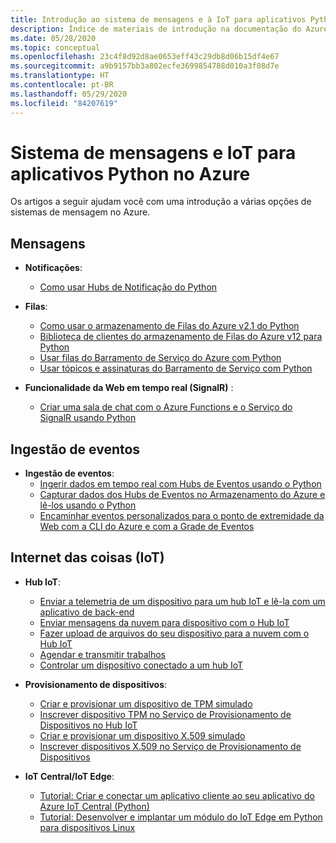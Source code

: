 ```yaml
---
title: Introdução ao sistema de mensagens e à IoT para aplicativos Python no Azure
description: Índice de materiais de introdução na documentação do Azure para sistema de mensagens e IoT para aplicativos Python.
ms.date: 05/28/2020
ms.topic: conceptual
ms.openlocfilehash: 23c4f8d92d8ae0653eff43c29db8d06b15df4e67
ms.sourcegitcommit: a9b9157bb3a802ecfe3699854788d010a3f08d7e
ms.translationtype: HT
ms.contentlocale: pt-BR
ms.lasthandoff: 05/29/2020
ms.locfileid: "84207619"
---
```

# <a name="messaging-and-iot-for-python-apps-on-azure"></a>Sistema de mensagens e IoT para aplicativos Python no Azure

Os artigos a seguir ajudam você com uma introdução a várias opções de sistemas de mensagem no Azure.

## <a name="messaging"></a>Mensagens

- **Notificações**:
  - [Como usar Hubs de Notificação do Python](/azure/notification-hubs/notification-hubs-python-push-notification-tutorial)

- **Filas**:
  - [Como usar o armazenamento de Filas do Azure v2.1 do Python](/azure/storage/queues/storage-python-how-to-use-queue-storage)
  - [Biblioteca de clientes do armazenamento de Filas do Azure v12 para Python](/azure/storage/queues/storage-quickstart-queues-python)
  - [Usar filas do Barramento de Serviço do Azure com Python](/azure/service-bus-messaging/service-bus-python-how-to-use-queues)
  - [Usar tópicos e assinaturas do Barramento de Serviço com Python](/azure/service-bus-messaging/service-bus-python-how-to-use-topics-subscriptions)

- **Funcionalidade da Web em tempo real (SignalR)** :
  - [Criar uma sala de chat com o Azure Functions e o Serviço do SignalR usando Python](/azure/azure-signalr/signalr-quickstart-azure-functions-python)

## <a name="event-ingestion"></a>Ingestão de eventos

- **Ingestão de eventos**:
  - [Ingerir dados em tempo real com Hubs de Eventos usando o Python](/azure/event-hubs/event-hubs-python)
  - [Capturar dados dos Hubs de Eventos no Armazenamento do Azure e lê-los usando o Python](/azure/event-hubs/get-started-capture-python-v2)
  - [Encaminhar eventos personalizados para o ponto de extremidade da Web com a CLI do Azure e com a Grade de Eventos](/azure/event-grid/custom-event-quickstart)

## <a name="internet-of-things-iot"></a>Internet das coisas (IoT)

- **Hub IoT**:
  - [Enviar a telemetria de um dispositivo para um hub IoT e lê-la com um aplicativo de back-end](/azure/iot-hub/quickstart-send-telemetry-python)
  - [Enviar mensagens da nuvem para dispositivo com o Hub IoT](/azure/iot-hub/iot-hub-python-python-c2d)
  - [Fazer upload de arquivos do seu dispositivo para a nuvem com o Hub IoT](/azure/iot-hub/iot-hub-python-python-file-upload)
  - [Agendar e transmitir trabalhos](/azure/iot-hub/iot-hub-python-python-schedule-jobs)
  - [Controlar um dispositivo conectado a um hub IoT](/azure/iot-hub/quickstart-control-device-python)

- **Provisionamento de dispositivos**:
  - [Criar e provisionar um dispositivo de TPM simulado](/azure/iot-dps/quick-create-simulated-device-tpm-python)
  - [Inscrever dispositivo TPM no Serviço de Provisionamento de Dispositivos no Hub IoT](/azure/iot-dps/quick-enroll-device-tpm-python)
  - [Criar e provisionar um dispositivo X.509 simulado](/azure/iot-dps/quick-create-simulated-device-x509-python)
  - [Inscrever dispositivos X.509 no Serviço de Provisionamento de Dispositivos](/azure/iot-dps/quick-enroll-device-x509-python)

- **IoT Central/IoT Edge**:
  - [Tutorial: Criar e conectar um aplicativo cliente ao seu aplicativo do Azure IoT Central (Python)](/azure/iot-central/core/tutorial-connect-device-python)
  - [Tutorial: Desenvolver e implantar um módulo do IoT Edge em Python para dispositivos Linux](/azure/iot-edge/tutorial-python-module)
